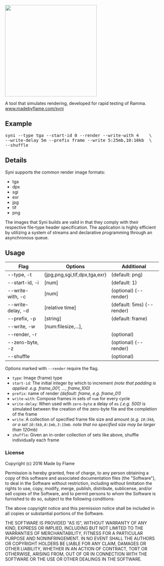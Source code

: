 <img src="https://dl.dropboxusercontent.com/u/10131836/syni_logo.svg" width="300">


A tool that simulates rendering, developed for rapid testing of Ramma.
www.madebyflame.com/syni

## Example


<pre>syni --type tga --start-id 0 --render --write-with 4    \
--write-delay 5m --prefix frame --write 5:25mb,10:10kb  \
--shuffle</pre>

## Details


Syni supports the common render image formats:
* tga
* dpx
* sgi
* exr
* jpg
* tif
* png


The images that Syni builds are valid in that they comply with their respective file-type header specification. The application is highly efficient by utilizing a system of streams and declarative programming through an asynchronous queue.

## Usage

Flag | Options | Additional
--- | --- | ---
--type, -t     |   {jpg,png,sgi,tif,dpx,tga,exr} | (default: png)
--start-id, -i |   [num]                         | (default: 1)
--write-with, -c |  [num]                        | (optional)     (--render)
--write-delay, -d | [relative time]              | (default: 5ms) (--render)
--prefix, -p  |    [string]                      | (default: frame)
--write, -w    |   [num:filesize,...], |
--render, -r  |                      |            (optional)
--zero-byte, -z  |                      |         (optional)     (--render)
--shuffle    |                            |       (optional)

Options marked with `--render` require the flag.

- `type`: Image (frame) type
- `start-id`: The initial integer by which to increment *(note that padding is applied .e.g. frame_001, ..., frame_100)*
- `prefix`: name of render *(default: frame, e.g. frame_01)*
- `write-with`: Compose frames in sets of `num` for every cycle
- `write-delay`: When used with `zero-byte` a delay of `ms` *(.e.g. 500)* is simulated between the creation of the zero-byte file and the completion of the frame
- `write`: A collection of specified frame file size and amount *(e.g. `10:5kb`, or a set `10:5kb,8:1mb,3:15mb`. note that no specified size may be larger than 120mb)*
- `shuffle`: Given an in-order collection of sets like above, shuffle individually each frame


### License

Copyright (c) 2016 Made by Flame

Permission is hereby granted, free of charge, to any person obtaining a copy of this software and associated documentation files (the "Software"), to deal in the Software without restriction, including without limitation the rights to use, copy, modify, merge, publish, distribute, sublicense, and/or sell copies of the Software, and to permit persons to whom the Software is furnished to do so, subject to the following conditions:

The above copyright notice and this permission notice shall be included in all copies or substantial portions of the Software.

THE SOFTWARE IS PROVIDED "AS IS", WITHOUT WARRANTY OF ANY KIND, EXPRESS OR IMPLIED, INCLUDING BUT NOT LIMITED TO THE WARRANTIES OF MERCHANTABILITY, FITNESS FOR A PARTICULAR PURPOSE AND NONINFRINGEMENT. IN NO EVENT SHALL THE AUTHORS OR COPYRIGHT HOLDERS BE LIABLE FOR ANY CLAIM, DAMAGES OR OTHER LIABILITY, WHETHER IN AN ACTION OF CONTRACT, TORT OR OTHERWISE, ARISING FROM, OUT OF OR IN CONNECTION WITH THE SOFTWARE OR THE USE OR OTHER DEALINGS IN THE SOFTWARE.

